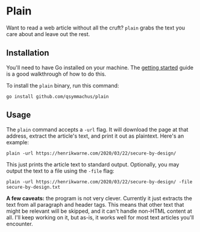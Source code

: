 Plain
=====

Want to read a web article without all the cruft? `plain` grabs the text you care about and leave out the rest.

Installation
------------

You'll need to have Go installed on your machine. The [getting started](https://golang.org/doc/install) guide is a good walkthrough of how to do this.

To install the `plain` binary, run this command:

```shell
go install github.com/qsymmachus/plain
```

Usage
-----

The `plain` command accepts a `-url` flag. It will download the page at that address, extract the article's text, and print it out as plaintext. Here's an example:

```shell
plain -url https://henrikwarne.com/2020/03/22/secure-by-design/
```

This just prints the article text to standard output. Optionally, you may output the text to a file using the `-file` flag:

```shell
plain -url https://henrikwarne.com/2020/03/22/secure-by-design/ -file secure-by-design.txt
```

__A few caveats:__ the program is not very clever. Currently it just extracts the text from all paragraph and header tags. This means that other text that might be relevant will be skipped, and it can't handle non-HTML content at all. I'll keep working on it, but as-is, it works well for most text articles you'll encounter.
